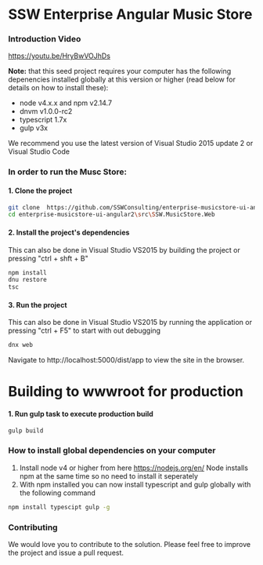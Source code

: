 # SSW Enterprise Angular Music Store
### Introduction Video
https://youtu.be/HryBwVOJhDs

**Note:** that this seed project requires your computer has the following depenencies installed globally at this version or higher (read below for details on how to install these):
- node v4.x.x and npm v2.14.7
- dnvm  v1.0.0-rc2
- typescript 1.7x 
- gulp v3x

We recommend you use the latest version of Visual Studio 2015 update 2 or Visual Studio Code

### In order to run the Musc Store:
#### 1. Clone the project
```bash
git clone  https://github.com/SSWConsulting/enterprise-musicstore-ui-angular2
cd enterprise-musicstore-ui-angular2\src\SSW.MusicStore.Web
```
#### 2. Install the project's dependencies
This can also be done in Visual Studio VS2015 by building the project or pressing "ctrl + shft + B"
```bash
npm install
dnu restore
tsc
```
#### 3. Run the project
This can also be done in Visual Studio VS2015 by running the application or pressing "ctrl + F5" to start with out debugging
```bash
dnx web
```
Navigate to http://localhost:5000/dist/app to view the site in the browser.

# Building to wwwroot for production

#### 1. Run gulp task to execute production build
```bash
gulp build
```

### How to install global dependencies on your computer
1. Install node v4 or higher from here https://nodejs.org/en/
Node installs npm at the same time so no need to install it seperately
2. With npm installed you can now install typescript and gulp globally with the following command

```bash
npm install typescipt gulp -g
```

### Contributing 
We would love you to contribute to the solution. Please feel free to improve the project and issue a pull request.

    




    
    
